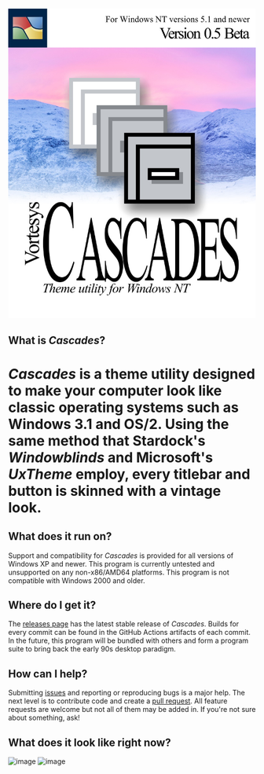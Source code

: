 ![Cascades theme utility by Vortesys](/misc/cascadesbeta.jpg)

## What is *Cascades*?
*Cascades* is a theme utility designed to make your computer look like classic operating systems such as Windows 3.1 and OS/2. Using the same method that Stardock's *Windowblinds* and Microsoft's *UxTheme* employ, every titlebar and button is skinned with a vintage look.
=======

## What does it run on?
Support and compatibility for *Cascades* is provided for all versions of Windows XP and newer. This program is currently untested and unsupported on any non-x86/AMD64 platforms. This program is not compatible with Windows 2000 and older.

## Where do I get it?
The [releases page](https://github.com/Vortesys/Cascades/releases/latest) has the latest stable release of *Cascades*. Builds for every commit can be found in the GitHub Actions artifacts of each commit. In the future, this program will be bundled with others and form a program suite to bring back the early 90s desktop paradigm.

## How can I help?
Submitting [issues](/issues) and reporting or reproducing bugs is a major help. The next level is to contribute code and create a [pull request](/pulls). All feature requests are welcome but not all of them may be added in. If you're not sure about something, ask!

## What does it look like right now?
![image](https://github.com/Vortesys/Cascades/assets/36094486/8c676043-1558-4b65-a270-2441b7f8406d)
![image](https://github.com/Vortesys/Cascades/assets/36094486/a4a9735c-500b-439f-af45-33ebc4c28185)
